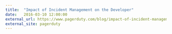 ```yaml
---
title:  "Impact of Incident Management on the Developer"
date:   2016-03-10 12:00:00
external_url: https://www.pagerduty.com/blog/impact-of-incident-management-on-the-developer/
external_site: pagerduty
---
```

